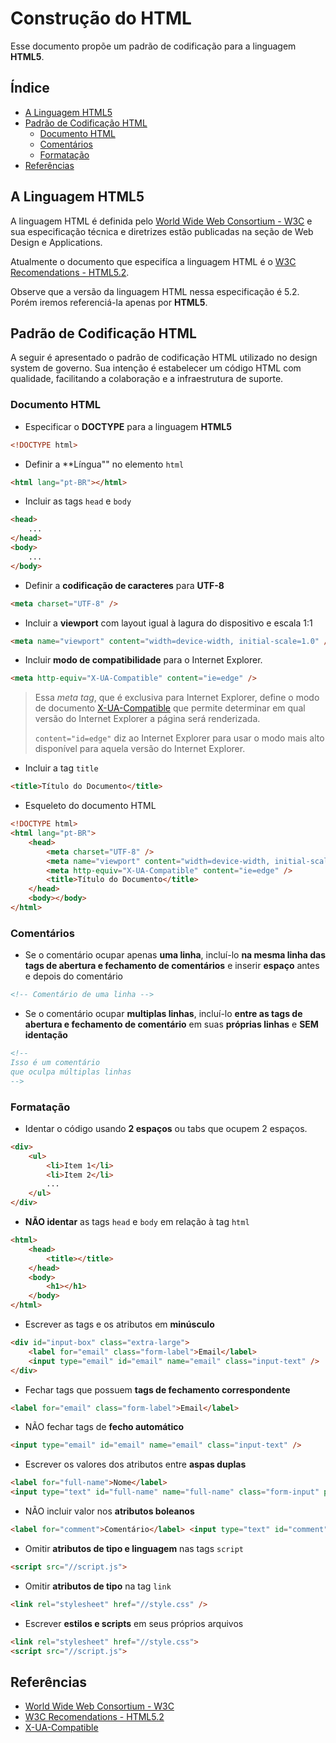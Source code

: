 # Construção do HTML

Esse documento propõe um padrão de codificação para a linguagem **HTML5**.

## Índice

-   [A Linguagem HTML5](#1-a-linguagem-html5)
-   [Padrão de Codificação HTML](#2-padr%C3%A3o-de-codifica%C3%A7%C3%A3o-html)
    -   [Documento HTML](#21-documento-html)
    -   [Comentários](#coment%C3%A1rios)
    -   [Formatação](#formata%C3%A7%C3%A3o)
-   [Referências](#refer%C3%AAncias)

## A Linguagem HTML5

A linguagem HTML é definida pelo [World Wide Web Consortium - W3C][1] e sua especificação técnica e diretrizes estão publicadas na seção de Web Design e Applications.

Atualmente o documento que especifíca a linguagem HTML é o [W3C Recomendations - HTML5.2][2].

Observe que a versão da linguagem HTML nessa especificação é 5.2. Porém iremos referenciá-la apenas por **HTML5**.

## Padrão de Codificação HTML

A seguir é apresentado o padrão de codificação HTML utilizado no design system de governo. Sua intenção é estabelecer um código HTML com qualidade, facilitando a colaboração e a infraestrutura de suporte.

### Documento HTML

-   Especificar o **DOCTYPE** para a linguagem **HTML5**

```html
<!DOCTYPE html>
```

-   Definir a \*\*Língua"" no elemento `html`

```html
<html lang="pt-BR"></html>
```

-   Incluir as tags `head` e `body`

```html
<head>
    ...
</head>
<body>
    ...
</body>
```

-   Definir a **codificação de caracteres** para **UTF-8**

```html
<meta charset="UTF-8" />
```

-   Incluir a **viewport** com layout igual à lagura do dispositivo e escala 1:1

```html
<meta name="viewport" content="width=device-width, initial-scale=1.0" />
```

-   Incluir **modo de compatibilidade** para o Internet Explorer.

```html
<meta http-equiv="X-UA-Compatible" content="ie=edge" />
```

> Essa _meta tag_, que é exclusiva para Internet Explorer, define o modo de documento [X-UA-Compatible][3] que permite determinar em qual versão do Internet Explorer a página será renderizada.
>
> `content="id=edge"` diz ao Internet Explorer para usar o modo mais alto disponível para aquela versão do Internet Explorer.

-   Incluir a tag `title`

```html
<title>Título do Documento</title>
```

-   Esqueleto do documento HTML

```html
<!DOCTYPE html>
<html lang="pt-BR">
    <head>
        <meta charset="UTF-8" />
        <meta name="viewport" content="width=device-width, initial-scale=1.0" />
        <meta http-equiv="X-UA-Compatible" content="ie=edge" />
        <title>Título do Documento</title>
    </head>
    <body></body>
</html>
```

### Comentários

-   Se o comentário ocupar apenas **uma linha**, incluí-lo **na mesma linha das tags de abertura e fechamento de comentários** e inserir **espaço** antes e depois do comentário

```html
<!-- Comentário de uma linha -->
```

-   Se o comentário ocupar **multiplas linhas**, incluí-lo **entre as tags de abertura e fechamento de comentário** em suas **próprias linhas** e **SEM identação**

```html
<!--
Isso é um comentário
que oculpa múltiplas linhas
-->
```

### Formatação

-   Identar o código usando **2 espaços** ou tabs que ocupem 2 espaços.

```html
<div>
    <ul>
        <li>Item 1</li>
        <li>Item 2</li>
        ...
    </ul>
</div>
```

-   **NÃO identar** as tags `head` e `body` em relação à tag `html`

```html
<html>
    <head>
        <title></title>
    </head>
    <body>
        <h1></h1>
    </body>
</html>
```

-   Escrever as tags e os atributos em **minúsculo**

```html
<div id="input-box" class="extra-large">
    <label for="email" class="form-label">Email</label>
    <input type="email" id="email" name="email" class="input-text" />
</div>
```

-   Fechar tags que possuem **tags de fechamento correspondente**

```html
<label for="email" class="form-label">Email</label>
```

-   NÃO fechar tags de **fecho automático**

```html
<input type="email" id="email" name="email" class="input-text" />
```

-   Escrever os valores dos atributos entre **aspas duplas**

```html
<label for="full-name">Nome</label>
<input type="text" id="full-name" name="full-name" class="form-input" placeholder="Nome Completo" />
```

-   NÃO incluir valor nos **atributos boleanos**

```html
<label for="comment">Comentário</label> <input type="text" id="comment" name="comment" disabled />
```

-   Omitir **atributos de tipo e linguagem** nas tags `script`

```html
<script src="//script.js">
```

-   Omitir **atributos de tipo** na tag `link`

```html
<link rel="stylesheet" href="//style.css" />
```

-   Escrever **estilos e scripts** em seus próprios arquivos

```html
<link rel="stylesheet" href="//style.css">
<script src="//script.js">
```

## Referências

-   [World Wide Web Consortium - W3C][1]
-   [W3C Recomendations - HTML5.2][2]
-   [X-UA-Compatible][3]

[1]: https://www.w3.org/
[2]: https://www.w3.org/TR/2017/REC-html52-20171214/
[3]: https://www.lifewire.com/xua-compatible-meta-tag-3469059
